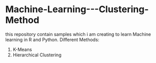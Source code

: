 # Machine-Learning---Clustering-Method
this repository contain samples which i am creating to learn Machine learning in R and Python.
Different Methods:
1. K-Means
2. Hierarchical Clustering
